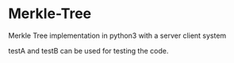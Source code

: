 # Merkle-Tree
Merkle Tree implementation in python3 with a server client system

testA and testB can be used for testing the code.
